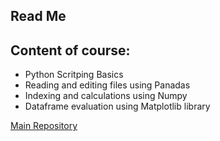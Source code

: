 ## Read Me

## Content of course:
- Python Scritping Basics
- Reading and editing files using Panadas
- Indexing and calculations using Numpy
- Dataframe evaluation using Matplotlib library

[Main Repository](https://github.com/sigvehaug/DSF-DCBP/tree/main)
